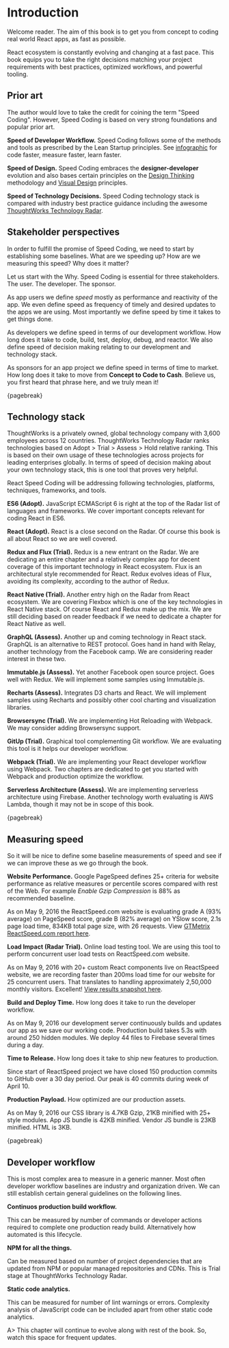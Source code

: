 # Introduction

Welcome reader. The aim of this book is to get you from concept to coding real world React apps,
as fast as possible.

React ecosystem is constantly evolving and changing at a fast pace. This book
equips you to take the right decisions matching your project requirements with best practices,
optimized workflows, and powerful tooling.

## Prior art

The author would love to take the credit for coining the term "Speed Coding". However, Speed Coding
is based on very strong foundations and popular prior art.

**Speed of Developer Workflow.** Speed Coding follows some of the methods and tools as prescribed by the Lean Startup principles. See [infographic][1] for code faster, measure faster, learn faster.

**Speed of Design.** Speed Coding embraces the **designer-developer** evolution and also bases certain principles
on the [Design Thinking][3] methodology and [Visual Design][7] principles.

**Speed of Technology Decisions.** Speed Coding technology stack is compared with industry best practice guidance including the awesome [ThoughtWorks Technology Radar][4].

## Stakeholder perspectives

In order to fulfill the promise of Speed Coding, we need to start by establishing some baselines.
What are we speeding up? How are we measuring this speed? Why does it matter?

Let us start with the Why. Speed Coding is essential for three stakeholders. The user. The developer.
The sponsor.

As app users we define *speed* mostly as performance and reactivity of the app. We even
define speed as frequency of timely and desired updates to the apps we are using. Most importantly
we define speed by time it takes to get things done.

As developers we define speed in terms of our development workflow. How long does it take to
code, build, test, deploy, debug, and reactor. We also define speed of decision making
relating to our development and technology stack.

As sponsors for an app project we define speed in terms of time to market. How long does it
take to move from **Concept to Code to Cash**. Believe us, you first heard that phrase here, and we truly mean it!

{pagebreak}

## Technology stack

ThoughtWorks is a privately owned, global technology company with 3,600 employees across 12 countries. ThoughtWorks Technology Radar ranks technologies based on Adopt > Trial > Assess > Hold relative ranking.  This is based on their own usage of these technologies across projects for leading enterprises globally. In terms of speed of decision making about your own technology stack, this is one tool that proves very helpful.

React Speed Coding will be addressing following technologies, platforms, techniques, frameworks, and tools.

**ES6 (Adopt).** JavaScript ECMAScript 6 is right at the top of the Radar list of languages and frameworks. We cover important concepts relevant for coding React in ES6.

**React (Adopt).** React is a close second on the Radar. Of course this book is all about React so we are well covered.

**Redux and Flux (Trial).** Redux is a new entrant on the Radar. We are dedicating an entire chapter and a relatively complex app for decent coverage of this important technology in React ecosystem. Flux is an architectural style recommended for React. Redux evolves ideas of Flux, avoiding its complexity, according to the author of Redux.

**React Native (Trial).** Another entry high on the Radar from React ecosystem. We are covering Flexbox which is one of the key technologies in React Native stack. Of course React and Redux make up the mix. We are still deciding based on reader feedback if we need to dedicate a chapter for React Native as well.

**GraphQL (Assess).** Another up and coming technology in React stack. GraphQL is an alternative to REST protocol. Goes hand in hand with Relay, another technology from the Facebook camp. We are considering reader interest in these two.

**Immutable.js (Assess).** Yet another Facebook open source project. Goes well with Redux. We will implement some samples using Immutable.js.

**Recharts (Assess).** Integrates D3 charts and React. We will implement samples using Recharts and possibly other cool charting and visualization libraries.

**Browsersync (Trial).** We are implementing Hot Reloading with Webpack. We may consider adding Browsersync support.

**GitUp (Trial).** Graphical tool complementing Git workflow. We are evaluating this tool is it helps our developer workflow.

**Webpack (Trial).** We are implementing your React developer workflow using Webpack. Two chapters are dedicated to get you started with Webpack and production optimize the workflow.

**Serverless Architecture (Assess).** We are implementing serverless architecture using Firebase. Another technology worth evaluating is AWS Lambda, though it may not be in scope of this book.

{pagebreak}

## Measuring speed

So it will be nice to define some baseline measurements of speed and see if we can improve
these as we go through the book.

**Website Performance.** Google PageSpeed defines 25+ criteria for website performance as relative
measures or percentile scores compared with rest of the Web. For example *Enable Gzip Compression* is 88%
as recommended baseline.

As on May 9, 2016 the ReactSpeed.com website is evaluating grade A (93% average) on
PageSpeed score, grade B (82% average) on YSlow score, 2.1s page load time, 834KB total page size, with 26 requests. View [GTMetrix ReactSpeed.com report here][6].

**Load Impact (Radar Trial).** Online load testing tool. We are using this tool to perform concurrent user load tests on ReactSpeed.com website.

As on May 9, 2016 with 20+ custom React components live on ReactSpeed website, we are recording faster than 200ms load time for our website for 25 concurrent users. That translates to handling approximately 2,50,000 monthly visitors. Excellent! [View results snapshot here][5].

**Build and Deploy Time.** How long does it take to run the developer workflow.

As on May 9, 2016 our development server continuously builds and updates our app as we save our working code. Production build takes 5.3s with around 250 hidden modules. We deploy 44 files to Firebase several times during a day.

**Time to Release.** How long does it take to ship new features to production.

Since start of ReactSpeed project we have closed 150 production commits to GitHub over a 30 day period. Our peak is 40 commits during week of April 10.

**Production Payload.** How optimized are our production assets.

As on May 9, 2016 our CSS library is 4.7KB Gzip, 21KB minified with 25+ style modules. App JS bundle is 42KB minified. Vendor JS bundle is 23KB minified. HTML is 3KB.

{pagebreak}

## Developer workflow

This is most complex area to measure in a generic manner. Most often developer workflow
baselines are industry and organization driven. We can still establish certain general guidelines on the following lines.

**Continuos production build workflow.**

This can be measured by number of commands or developer actions required to
complete one production ready build. Alternatively how automated is this lifecycle.

**NPM for all the things.**

Can be measured based on number of project dependencies that are updated from NPM or popular managed repositories and CDNs. This is Trial stage at ThoughtWorks Technology Radar.

**Static code analytics.**

This can be measured for number of lint warnings or errors. Complexity analysis of JavaScript code can be included apart from other static code analytics.

A> This chapter will continue to evolve along with rest of the book. So, watch this space for frequent updates.

[1]: http://visual.ly/lean-startup
[3]: http://www.fastcompany.com/919258/design-thinking-what
[4]: https://www.thoughtworks.com/radar
[5]: https://app.loadimpact.com/load-test/39d3b00c-d9fa-4056-8606-7ebe9026e161?charts=type%3D1%3Bsid%3D__li_clients_active%3A1%3B%3Btype%3D1%3Bsid%3D__li_user_load_time%3A1&large-charts=type%3D1%3Bsid%3D__li_clients_active%3A1%3B%3Btype%3D1%3Bsid%3D__li_user_load_time%3A1
[6]: https://gtmetrix.com/reports/reactspeed.com/Mn36KHic
[7]: https://www.academia.edu/11637848/Visual_Design_Principles_An_Empirical_Study_of_Design_Lore

